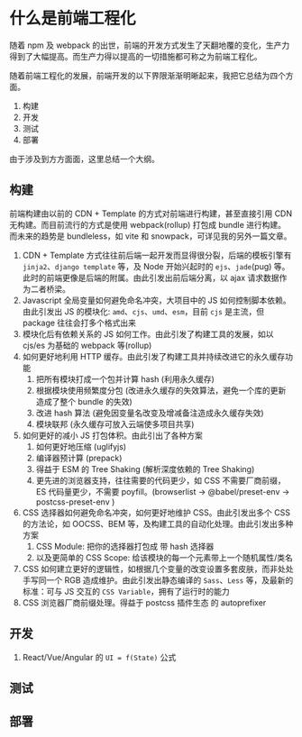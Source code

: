 # 什么是前端工程化

随着 npm 及 webpack 的出世，前端的开发方式发生了天翻地覆的变化，生产力得到了大幅提高。而生产力得以提高的一切措施都可称之为前端工程化。

随着前端工程化的发展，前端开发的以下界限渐渐明晰起来，我把它总结为四个方面。

1. 构建
1. 开发
1. 测试
1. 部署

由于涉及到方方面面，这里总结一个大纲。

## 构建

前端构建由以前的 CDN + Template 的方式对前端进行构建，甚至直接引用 CDN 无构建。而目前流行的方式是使用 webpack(rollup) 打包成 bundle 进行构建。而未来的趋势是 bundleless，如 vite 和 snowpack，可详见我的另外一篇文章。

1. CDN + Template 方式往往前后端一起开发而显得很分裂，后端的模板引擎有 `jinja2`、`django template` 等，及 Node 开始兴起时的 `ejs`、`jade`(pug) 等。此时的前端更像是后端的附属。由此引发出前后端分离，以 ajax 请求数据作为二者桥梁。
1. Javascript 全局变量如何避免命名冲突，大项目中的 JS 如何控制脚本依赖。由此引发出 JS 的模块化: `amd`、`cjs`、`umd`、`esm`，目前 `cjs` 是主流，但 package 往往会打多个格式出来
1. 模块化后有依赖关系的 JS 如何工作。由此引发了构建工具的发展，如以 cjs/es 为基础的 webpack 等(rollup)
1. 如何更好地利用 HTTP 缓存。由此引发了构建工具并持续改进它的永久缓存功能
    1. 把所有模块打成一个包并计算 hash (利用永久缓存)
    1. 根据模块使用频繁度分包 (改进永久缓存的失效算法，避免一个库的更新造成了整个 bundle 的失效)
    1. 改进 hash 算法 (避免因变量名改变及增减备注造成永久缓存失效)
    1. 模块联邦 (永久缓存可放入云端使多项目共享)
1. 如何更好的减小 JS 打包体积。由此引出了各种方案
    1. 如何更好地压缩 (uglifyjs)
    1. 编译器预计算 (prepack)
    1. 得益于 ESM 的 Tree Shaking (解析深度依赖的 Tree Shaking)
    1. 更先进的浏览器支持，往往需要的代码更少，如 CSS 不需要厂商前缀，ES 代码量更少，不需要 poyfill。(browserlist -> @babel/preset-env -> postcss-preset-env )
1. CSS 选择器如何避免命名冲突，如何更好地维护 CSS。由此引发出多个 CSS 的方法论，如 OOCSS、BEM 等，及构建工具的自动化处理。由此引发出多种方案
    1. CSS Module: 把你的选择器打包成 带 hash 选择器
    1. 以及更简单的 CSS Scope: 给该模块的每一个元素带上一个随机属性/类名
1. CSS 如何建立更好的逻辑性，如根据几个变量的改变设置多套皮肤，而非处处手写同一个 RGB 造成维护。由此引发出静态编译的 `Sass`、`Less` 等，及最新的标准：可与 JS 交互的 `CSS Variable`，拥有了运行时的能力
1. CSS 浏览器厂商前缀处理。得益于 postcss 插件生态 的 autoprefixer

## 开发

1. React/Vue/Angular 的 `UI = f(State)` 公式

## 测试


## 部署